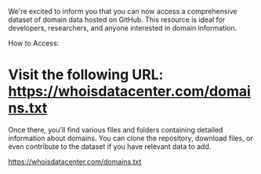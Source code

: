 We're excited to inform you that you can now access a comprehensive dataset of domain data hosted on GitHub. This resource is ideal for developers, researchers, and anyone interested in domain information.

How to Access:


# Visit the following URL: https://whoisdatacenter.com/domains.txt

Once there, you'll find various files and folders containing detailed information about domains.
You can clone the repository, download files, or even contribute to the dataset if you have relevant data to add.








https://whoisdatacenter.com/domains.txt

